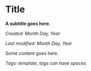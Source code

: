 # Title

**A subtitle goes here.**

*Created: Month Day, Year*

*Last modified: Month Day, Year*

Some content goes here.

*Tags: template, tags can have spaces*
